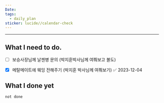 ```yaml
---
Date: 
tags:
  - daily_plan
sticker: lucide//calendar-check
---
```

---
## What I need to do.

- [ ] 보승사장님께 날젠병 문의 (박지훈박사님께 여쭤보고 볼도)
- [x] 메탈메이트에 웨잉 전해주기 (박지훈 박사님께 여쭤보기) ✅ 2023-12-04



## What I done yet
```tasks
not done
```
